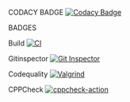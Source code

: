 CODACY BADGE
[![Codacy Badge](https://app.codacy.com/project/badge/Grade/673fa7652dd2481ba718885de29d7709)](https://www.codacy.com/gh/pavithra-7373/Pavithra_Personal_Diary/dashboard?utm_source=github.com&amp;utm_medium=referral&amp;utm_content=pavithra-7373/Pavithra_Personal_Diary&amp;utm_campaign=Badge_Grade)

BADGES

Build
[![CI](https://github.com/pavithra-7373/Pavithra_Personal_Diary/actions/workflows/build.yml/badge.svg)](https://github.com/pavithra-7373/Pavithra_Personal_Diary/actions/workflows/build.yml)

Gitinspector
[![Git Inspector](https://github.com/pavithra-7373/Pavithra_Personal_Diary/actions/workflows/gitinspector.yml/badge.svg)](https://github.com/pavithra-7373/Pavithra_Personal_Diary/actions/workflows/gitinspector.yml)

Codequality
[![Valgrind](https://github.com/pavithra-7373/Pavithra_Personal_Diary/actions/workflows/codequality.yml/badge.svg)](https://github.com/pavithra-7373/Pavithra_Personal_Diary/actions/workflows/codequality.yml)

CPPCheck
[![cppcheck-action](https://github.com/pavithra-7373/Pavithra_Personal_Diary/actions/workflows/cpp.yml/badge.svg)](https://github.com/pavithra-7373/Pavithra_Personal_Diary/actions/workflows/cpp.yml)
